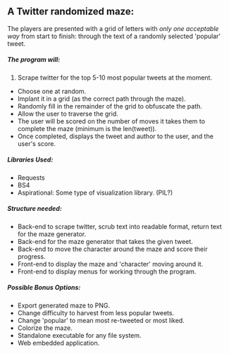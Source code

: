 ## A Twitter randomized maze:

The players are presented with a grid of letters with _only one acceptable way_ from start to finish: through the text of a randomly selected 'popular' tweet.

##### The program will:
1. Scrape twitter for the top 5-10 most popular tweets at the moment.
* Choose one at random.
* Implant it in a grid (as the correct path through the maze).
* Randomly fill in the remainder of the grid to obfuscate the path.
* Allow the user to traverse the grid.
* The user will be scored on the number of moves it takes them to complete the maze (minimum is the len(tweet)).
* Once completed, displays the tweet and author to the user, and the user's score.

##### Libraries Used:
* Requests
* BS4
* Aspirational: Some type of visualization library. (PIL?)

##### Structure needed:
* Back-end to scrape twitter, scrub text into readable format, return text for the maze generator.
* Back-end for the maze generator that takes the given tweet.
* Back-end to move the character around the maze and score their progress.
* Front-end to display the maze and 'character' moving around it.
* Front-end to display menus for working through the program.

##### Possible Bonus Options:
* Export generated maze to PNG.
* Change difficulty to harvest from less popular tweets.
* Change 'popular' to mean most re-tweeted or most liked.
* Colorize the maze.
* Standalone executable for any file system.
* Web embedded application.
